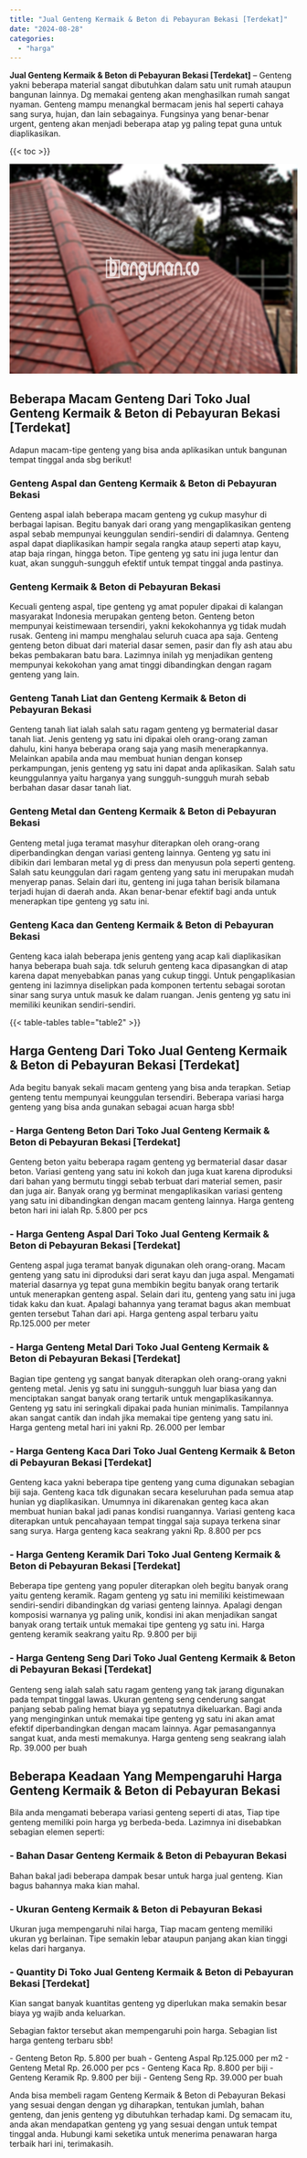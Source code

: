 ```yaml
---
title: "Jual Genteng Kermaik & Beton di Pebayuran Bekasi [Terdekat]"
date: "2024-08-28"
categories: 
  - "harga"
---
```


**Jual Genteng Kermaik & Beton di Pebayuran Bekasi \[Terdekat\]** – Genteng yakni beberapa material sangat dibutuhkan dalam satu unit rumah ataupun bangunan lainnya. Dg memakai genteng akan menghasilkan rumah sangat nyaman. Genteng mampu menangkal bermacam jenis hal seperti cahaya sang surya, hujan, dan lain sebagainya. Fungsinya yang benar-benar urgent, genteng akan menjadi beberapa atap yg paling tepat guna untuk diaplikasikan.

{{< toc >}}

![Jual Genteng Kermaik & Beton di Pebayuran Bekasi [Terdekat]](/images/genteng-minimalis-murah05.png)

## Beberapa Macam Genteng Dari Toko Jual Genteng Kermaik & Beton di Pebayuran Bekasi \[Terdekat\]

Adapun macam-tipe genteng yang bisa anda aplikasikan untuk bangunan tempat tinggal anda sbg berikut!

### Genteng Aspal dan Genteng Kermaik & Beton di Pebayuran Bekasi

Genteng aspal ialah beberapa macam genteng yg cukup masyhur di berbagai lapisan. Begitu banyak dari orang yang mengaplikasikan genteng aspal sebab mempunyai keunggulan sendiri-sendiri di dalamnya. Genteng aspal dapat diaplikasikan hampir segala rangka ataup seperti atap kayu, atap baja ringan, hingga beton. Tipe genteng yg satu ini juga lentur dan kuat, akan sungguh-sungguh efektif untuk tempat tinggal anda pastinya.

### Genteng Kermaik & Beton di Pebayuran Bekasi

Kecuali genteng aspal, tipe genteng yg amat populer dipakai di kalangan masyarakat Indonesia merupakan genteng beton. Genteng beton mempunyai keistimewaan tersendiri, yakni kekokohannya yg tidak mudah rusak. Genteng ini mampu menghalau seluruh cuaca apa saja. Genteng genteng beton dibuat dari material dasar semen, pasir dan fly ash atau abu bekas pembakaran batu bara. Lazimnya inilah yg menjadikan genteng mempunyai kekokohan yang amat tinggi dibandingkan dengan ragam genteng yang lain.

### Genteng Tanah Liat dan Genteng Kermaik & Beton di Pebayuran Bekasi

Genteng tanah liat ialah salah satu ragam genteng yg bermaterial dasar tanah liat. Jenis genteng yg satu ini dipakai oleh orang-orang zaman dahulu, kini hanya beberapa orang saja yang masih menerapkannya. Melainkan apabila anda mau membuat hunian dengan konsep perkampungan, jenis genteng yg satu ini dapat anda aplikasikan. Salah satu keunggulannya yaitu harganya yang sungguh-sungguh murah sebab berbahan dasar dasar tanah liat.

### Genteng Metal dan Genteng Kermaik & Beton di Pebayuran Bekasi

Genteng metal juga teramat masyhur diterapkan oleh orang-orang diperbandingkan dengan variasi genteng lainnya. Genteng yg satu ini dibikin dari lembaran metal yg di press dan menyusun pola seperti genteng. Salah satu keunggulan dari ragam genteng yang satu ini merupakan mudah menyerap panas. Selain dari itu, genteng ini juga tahan berisik bilamana terjadi hujan di daerah anda. Akan benar-benar efektif bagi anda untuk menerapkan tipe genteng yg satu ini.

### Genteng Kaca dan Genteng Kermaik & Beton di Pebayuran Bekasi

Genteng kaca ialah beberapa jenis genteng yang acap kali diaplikasikan hanya beberapa buah saja. tdk seluruh genteng kaca dipasangkan di atap karena dapat menyebabkan panas yang cukup tinggi. Untuk pengaplikasian genteng ini lazimnya diselipkan pada komponen tertentu sebagai sorotan sinar sang surya untuk masuk ke dalam ruangan. Jenis genteng yg satu ini memiliki keunikan sendiri-sendiri.

{{< table-tables table="table2" >}}

## Harga Genteng Dari Toko Jual Genteng Kermaik & Beton di Pebayuran Bekasi \[Terdekat\]

Ada begitu banyak sekali macam genteng yang bisa anda terapkan. Setiap genteng tentu mempunyai keunggulan tersendiri. Beberapa variasi harga genteng yang bisa anda gunakan sebagai acuan harga sbb!

### \- Harga Genteng Beton Dari Toko Jual Genteng Kermaik & Beton di Pebayuran Bekasi \[Terdekat\]

Genteng beton yaitu beberapa ragam genteng yg bermaterial dasar dasar beton. Variasi genteng yang satu ini kokoh dan juga kuat karena diproduksi dari bahan yang bermutu tinggi sebab terbuat dari material semen, pasir dan juga air. Banyak orang yg berminat mengaplikasikan variasi genteng yang satu ini dibandingkan dengan macam genteng lainnya. Harga genteng beton hari ini ialah Rp. 5.800 per pcs

### \- Harga Genteng Aspal Dari Toko Jual Genteng Kermaik & Beton di Pebayuran Bekasi \[Terdekat\]

Genteng aspal juga teramat banyak digunakan oleh orang-orang. Macam genteng yang satu ini diproduksi dari serat kayu dan juga aspal. Mengamati material dasarnya yg tepat guna membikin begitu banyak orang tertarik untuk menerapkan genteng aspal. Selain dari itu, genteng yang satu ini juga tidak kaku dan kuat. Apalagi bahannya yang teramat bagus akan membuat genten tersebut Tahan dari api. Harga genteng aspal terbaru yaitu Rp.125.000 per meter

### \- Harga Genteng Metal Dari Toko Jual Genteng Kermaik & Beton di Pebayuran Bekasi \[Terdekat\]

Bagian tipe genteng yg sangat banyak diterapkan oleh orang-orang yakni genteng metal. Jenis yg satu ini sungguh-sungguh luar biasa yang dan menciptakan sangat banyak orang tertarik untuk mengaplikasikannya. Genteng yg satu ini seringkali dipakai pada hunian minimalis. Tampilannya akan sangat cantik dan indah jika memakai tipe genteng yang satu ini. Harga genteng metal hari ini yakni Rp. 26.000 per lembar

### \- Harga Genteng Kaca Dari Toko Jual Genteng Kermaik & Beton di Pebayuran Bekasi \[Terdekat\]

Genteng kaca yakni beberapa tipe genteng yang cuma digunakan sebagian biji saja. Genteng kaca tdk digunakan secara keseluruhan pada semua atap hunian yg diaplikasikan. Umumnya ini dikarenakan genteg kaca akan membuat hunian bakal jadi panas kondisi ruangannya. Variasi genteng kaca diterapkan untuk pencahayaan tempat tinggal saja supaya terkena sinar sang surya. Harga genteng kaca seakrang yakni Rp. 8.800 per pcs

### \- Harga Genteng Keramik Dari Toko Jual Genteng Kermaik & Beton di Pebayuran Bekasi \[Terdekat\]

Beberapa tipe genteng yang populer diterapkan oleh begitu banyak orang yaitu genteng keramik. Ragam genteng yg satu ini memiliki keistimewaan sendiri-sendiri dibandingkan dg variasi genteng lainnya. Apalagi dengan komposisi warnanya yg paling unik, kondisi ini akan menjadikan sangat banyak orang tertaik untuk memakai tipe genteng yg satu ini. Harga genteng keramik seakrang yaitu Rp. 9.800 per biji

### \- Harga Genteng Seng Dari Toko Jual Genteng Kermaik & Beton di Pebayuran Bekasi \[Terdekat\]

Genteng seng ialah salah satu ragam genteng yang tak jarang digunakan pada tempat tinggal lawas. Ukuran genteng seng cenderung sangat panjang sebab paling hemat biaya yg sepatutnya dikeluarkan. Bagi anda yang menginginkan untuk memakai tipe genteng yg satu ini akan amat efektif diperbandingkan dengan macam lainnya. Agar pemasangannya sangat kuat, anda mesti memakunya. Harga genteng seng seakrang ialah Rp. 39.000 per buah

## Beberapa Keadaan Yang Mempengaruhi Harga Genteng Kermaik & Beton di Pebayuran Bekasi

Bila anda mengamati beberapa variasi genteng seperti di atas, Tiap tipe genteng memiliki poin harga yg berbeda-beda. Lazimnya ini disebabkan sebagian elemen seperti:

### \- Bahan Dasar Genteng Kermaik & Beton di Pebayuran Bekasi

Bahan bakal jadi beberapa dampak besar untuk harga jual genteng. Kian bagus bahannya maka kian mahal.

### \- Ukuran Genteng Kermaik & Beton di Pebayuran Bekasi

Ukuran juga mempengaruhi nilai harga, Tiap macam genteng memiliki ukuran yg berlainan. Tipe semakin lebar ataupun panjang akan kian tinggi kelas dari harganya.

### \- Quantity Di Toko Jual Genteng Kermaik & Beton di Pebayuran Bekasi \[Terdekat\]

Kian sangat banyak kuantitas genteng yg diperlukan maka semakin besar biaya yg wajib anda keluarkan.

Sebagian faktor tersebut akan mempengaruhi poin harga. Sebagian list harga genteng terbaru sbb!

\- Genteng Beton Rp. 5.800 per buah - Genteng Aspal Rp.125.000 per m2 - Genteng Metal Rp. 26.000 per pcs - Genteng Kaca Rp. 8.800 per biji - Genteng Keramik Rp. 9.800 per biji - Genteng Seng Rp. 39.000 per buah

Anda bisa membeli ragam Genteng Kermaik & Beton di Pebayuran Bekasi yang sesuai dengan dengan yg diharapkan, tentukan jumlah, bahan genteng, dan jenis genteng yg dibutuhkan terhadap kami. Dg semacam itu, anda akan mendapatkan genteng yg yang sesuai dengan untuk tempat tinggal anda. Hubungi kami seketika untuk menerima penawaran harga terbaik hari ini, terimakasih.
